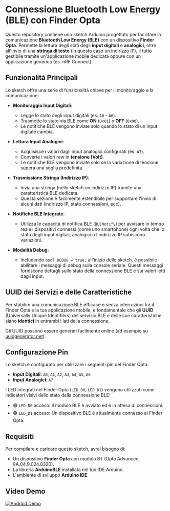 # Connessione Bluetooth Low Energy (BLE) con Finder Opta

Questo repository contiene uno sketch Arduino progettato per facilitare la comunicazione **Bluetooth Low Energy (BLE)** con un dispositivo **Finder Opta**. Permette la lettura degli stati degli **input digitali** e **analogici**, oltre all'invio di una **stringa di testo** (in questo caso un indirizzo IP), il tutto gestibile tramite un'applicazione mobile dedicata oppure con un applicazione generica (es. nRF Connect).

## Funzionalità Principali

Lo sketch offre una serie di funzionalità chiave per il monitoraggio e la comunicazione:

* **Monitoraggio Input Digitali**:
    * Legge lo stato degli input digitali (es. `A0` - `A6`).
    * Trasmette lo stato via BLE come **ON** (`0x01`) o **OFF** (`0x00`).
    * Le notifiche BLE vengono inviate solo quando lo stato di un input digitale cambia.

* **Lettura Input Analogici**:
    * Acquisisce i valori dagli input analogici configurati (es. `A7`).
    * Converte i valori raw in **tensione (Volt)**.
    * Le notifiche BLE vengono inviate solo se la variazione di tensione supera una soglia predefinita.

* **Trasmissione Stringa (Indirizzo IP)**:
    * Invia una stringa (nello sketch un indirizzo IP) tramite una caratteristica BLE dedicata.
    * Questa sezione è facilmente estendibile per supportare l'invio di alcuni dati (indirizzo IP, stato connessioni, ecc).

* **Notifiche BLE Integrate**:
    * Utilizza le capacità di notifica BLE (`BLENotify`) per avvisare in tempo reale i dispositivi connessi (come uno smartphone) ogni volta che lo stato degli input digitali, analogici o l'indirizzo IP subiscono variazioni.

* **Modalità Debug**:
    * Includendo `bool DEBUG = true;` all'inizio dello sketch, è possibile abilitare i messaggi di debug sulla console seriale. Questi messaggi forniscono dettagli sullo stato della connessione BLE e sui valori letti dagli input.


## UUID dei Servizi e delle Caratteristiche

Per stabilire una comunicazione BLE efficace e senza interruzioni tra il Finder Opta e la tua applicazione mobile, è fondamentale che gli **UUID** (Universally Unique Identifiers) del servizio BLE e delle sue caratteristiche siano **identici** in entrambi i lati della connessione.

Gli UUID possono essere generati facilmente online (ad esempio su [uuidgenerator.net](https://www.uuidgenerator.net/)).

## Configurazione Pin

Lo sketch è configurato per utilizzare i seguenti pin del Finder Opta:

* **Input Digitali**: `A0`, `A1`, `A2`, `A3`, `A4`, `A5`, `A6`
* **Input Analogici**: `A7`

I LED integrati nel Finder Opta (`LED_D0`, `LED_D1`) vengono utilizzati come indicatori visivi dello stato della connessione BLE:

* 🟢 `LED_D0` acceso: Il modulo BLE è avviato ed è in attesa di connessioni.
* 🟢 `LED_D1` acceso: Un dispositivo BLE è attualmente connesso al Finder Opta.

## Requisiti

Per compilare e caricare questo sketch, avrai bisogno di:

* Un dispositivo **Finder Opta** con modulo BT (Opta Advanced 8A.04.9.024.8320).
* La libreria **ArduinoBLE** installata nel tuo IDE Arduino.
* L'ambiente di sviluppo **Arduino IDE**.


## Video Demo

[![Android Demo](https://img.youtube.com/vi/2NFx34HhVEc/0.jpg)](https://youtube.com/shorts/2NFx34HhVEc?si=G3lKn_GWNbW9LxKz "Android Demo")
